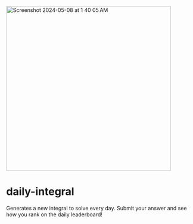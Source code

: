 <img width="442" alt="Screenshot 2024-05-08 at 1 40 05 AM" src="https://github.com/hyuncat/daily-integral/assets/114366569/a45a84da-5b8f-4513-8884-7ffd2ce80665">

# daily-integral

Generates a new integral to solve every day. Submit your answer and see how you rank on the daily leaderboard!
